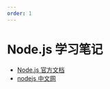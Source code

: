 ```yaml
---
order: 1
---
```


# Node.js 学习笔记

- [Node.js 官方文档](https://nodejs.org/docs/latest/api/)
- [nodejs 中文网](https://nodejs.cn/api-v18/documentation.html)
